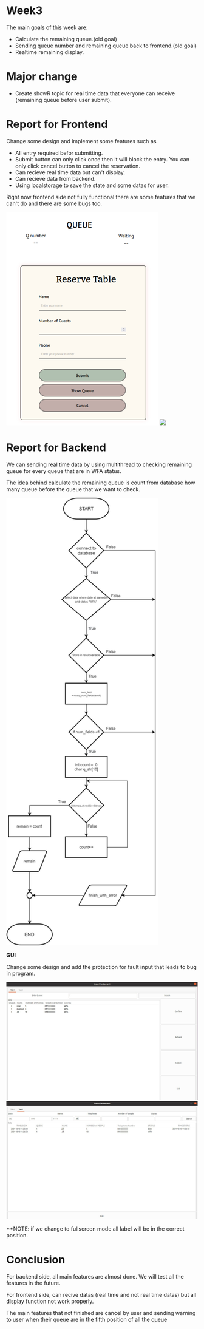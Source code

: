 # Week3
The main goals of this week are:
  - Calculate the remaining queue.(old goal)
  - Sending queue number and remaining queue back to frontend.(old goal)
  - Realtime remaining display.
# Major change
  - Create showR topic for real time data that everyone can receive (remaining queue before user submit).
    
# Report for Frontend
Change some design and implement some features such as

  - All entry required befor submitting.
  - Submit button can only click once  then it will block the entry. You can only click cancel button to cancel the reservation.
  - Can recieve real time data but can't display.
  - Can recieve data from backend.
  - Using localstorage to save the state and some datas for user.
  
 Right now frontend side not fully functional there are some features that we can't do and there are some bugs too.
 
<img src="frontend3_2.png" width = 400>
<img src="frontend3_1.jpg" width = 400>

# Report for Backend
We can sending real time data by using multithread to checking remaining queue for every queue that are in WFA status.

The idea behind calculate the remaining queue is count from database how many queue before the queue that we want to check.

<img src="image.png" width = 400>

**GUI**

Change some design and add the protection for fault input that leads to bug in program.

<img src="backendgui3_1.jpg" width = 600>
<img src="backendgui3_2.jpg" width = 600>

**NOTE: if we change to fullscreen mode all label will be in the correct position.

# Conclusion

For backend side, all main features are almost done. We will test all the features in the future.

For frontend side, can recive datas (real time and not real time datas) but all display function not work properly.

The main features that not finished are cancel by user and sending warning to user when their queue are in the fifth position of all the queue
